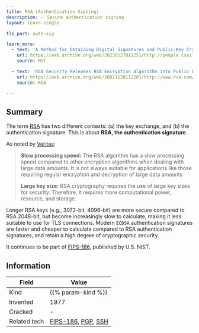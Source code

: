 ```yaml
---
title: RSA (Authentication Signing)
description: ✅ Secure authentication signing
layout: learn-single

tls_part: auth-sig

learn_more:
  - text: 'A Method for Obtaining Digital Signatures and Public-Key Cryptosystems'
    url: https://web.archive.org/web/20230127011251/http://people.csail.mit.edu/rivest/Rsapaper.pdf
    source: MIT

  - text: 'RSA Security Releases RSA Encryption Algorithm into Public Domain'
    url: https://web.archive.org/web/20071120112201/http://www.rsa.com/press_release.aspx?id=261
    source: RSA

---
```


## Summary

The term [RSA] has two different contexts: (a) the key exchange, and (b) the authentication signature. This is about **RSA, the authentication signature**.

As noted by [Veritas]:

> **Slow processing speed:** The RSA algorithm has a slow processing speed compared to other encryption algorithms when dealing with large data amounts. It is not always suitable for applications like those requiring regular encryption and decryption of large data amounts
>
> **Large key size:** RSA cryptography requires the use of large key sizes for security. Therefore, it requires more computational power, resource, and storage.

Longer RSA keys (e.g., 3072-bit, 4096-bit) are more secure compared to RSA 2048-bit, but become increasingly slow to calculate, making it less suitable to use for TLS connections. Modern `ECDSA` authentication signatures are faster and cheaper to calculate compared to RSA authentication signatures, and retain a high degree of cryptographic security.

It continues to be part of [FIPS-186], published by U.S. NIST.

## Information

| Field        | Value                    |
|--------------|--------------------------|
| Kind         | {{% param-kind %}}       |
| Invented     | 1977                     |
| Cracked      | -                        |
| Related tech | [FIPS-186], [PGP], [SSH] |

[FIPS-186]: https://csrc.nist.gov/pubs/fips/186-5/final
[PGP]: https://pgpkeys.org/docs/pgpfaq.html#HDPK
[RSA]: https://en.wikipedia.org/wiki/RSA_(cryptosystem)
[SSH]: https://en.wikipedia.org/wiki/Secure_Shell
[Veritas]: https://www.veritas.com/information-center/rsa-encryption

